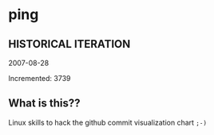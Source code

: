 # ping

## HISTORICAL ITERATION
2007-08-28

Incremented: 3739

## What is this?? 
Linux skills to hack the github commit visualization chart `;-)`
